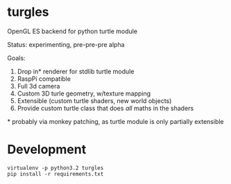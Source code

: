 turgles
=======

OpenGL ES backend for python turtle module

Status: experimenting, pre-pre-pre alpha

Goals:
 1. Drop in\* renderer for stdlib turtle module
 2. RaspPi compatible
 3. Full 3d camera
 4. Custom 3D turle geometry, w/texture mapping
 5. Extensible (custom turtle shaders, new world objects)
 6. Provide custom turtle class that does *all* maths in the shaders


\* probably via monkey patching, as turtle module is only partially extensible


Development
===========


    virtualenv -p python3.2 turgles
    pip install -r requirements.txt

